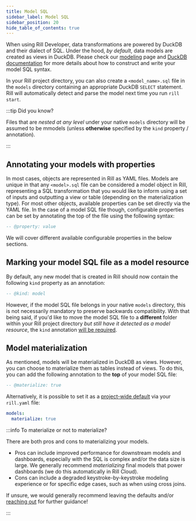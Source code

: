 ```yaml
---
title: Model SQL
sidebar_label: Model SQL
sidebar_position: 20
hide_table_of_contents: true
---
```


When using Rill Developer, data transformations are powered by DuckDB and their dialect of SQL. Under the hood, _by default_, data models are created as views in DuckDB. Please check our [modeling](/build/models/models.md) page and [DuckDB documentation](https://duckdb.org/docs/sql/introduction) for more details about how to construct and write your model SQL syntax.

In your Rill project directory, you can also create a `<model_name>.sql` file in the `models` directory containing an appropriate DuckDB `SELECT` statement. Rill will automatically detect and parse the model next time you run `rill start`.

:::tip Did you know?

Files that are *nested at any level* under your native `models` directory will be assumed to be mmodels (unless **otherwise** specified by the `kind` property / annotation).

:::

## Annotating your models with properties

In most cases, objects are represented in Rill as YAML files. Models are unique in that any `<model>.sql` file can be considered a model object in Rill, representing a SQL transformation that you would like to inform using a set of inputs and outputting a view or table (depending on the materialization type). For most other objects, available properties can be set directly via the YAML file. In the case of a model SQL file though, configurable properties can be set by annotating the top of the file using the following syntax:

```sql
-- @property: value
```

We will cover different available configurable properties in the below sections.

## Marking your model SQL file as a model resource

By default, any new model that is created in Rill should now contain the following `kind` property as an annotation:
```sql
-- @kind: model
```

However, if the model SQL file belongs in your native `models` directory, this is not necessarily mandatory to preserve backwards compatibility. With that being said, if you'd like to move the model SQL file to a **different** folder within your Rill project directory _but still have it detected as a model resource_, the `kind` annotation <u>will be required</u>.

## Model materialization

As mentioned, models will be materialized in DuckDB as views. However, you can choose to materialize them as tables instead of views. To do this, you can add the following annotation to the **top** of your model SQL file:

```sql
-- @materialize: true
```

Alternatively, it is possible to set it as a [project-wide default](rill-yaml.md#project-wide-defaults) via your `rill.yaml` file:

```yaml
models:
  materialize: true
```

:::info To materialize or not to materialize? 

There are both pros and cons to materializing your models.
- Pros can include improved performance for downstream models and dashboards, especially with the SQL is complex and/or the data size is large. We generally recommend _materializing_ final models that power dashboards (we do this automatically in Rill Cloud).
- Cons can include a degraded keystroke-by-keystroke modeling experience or for specific edge cases, such as when using cross joins.

If unsure, we would generally recommend leaving the defaults and/or [reaching out](contact.md) for further guidance!

:::